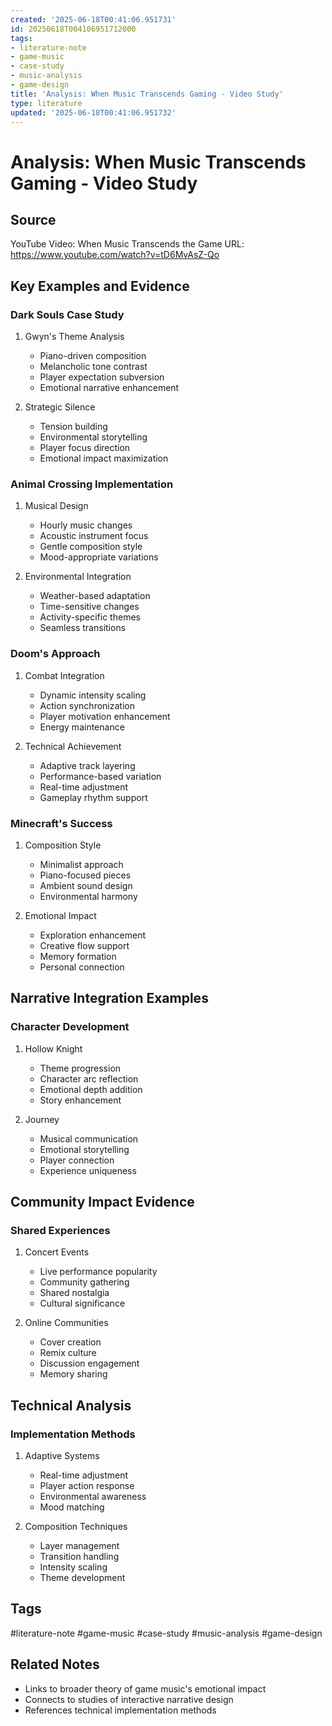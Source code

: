 ```yaml
---
created: '2025-06-18T00:41:06.951731'
id: 20250618T004106951712000
tags:
- literature-note
- game-music
- case-study
- music-analysis
- game-design
title: 'Analysis: When Music Transcends Gaming - Video Study'
type: literature
updated: '2025-06-18T00:41:06.951732'
---
```


# Analysis: When Music Transcends Gaming - Video Study

## Source
YouTube Video: When Music Transcends the Game
URL: https://www.youtube.com/watch?v=tD6MvAsZ-Qo

## Key Examples and Evidence

### Dark Souls Case Study
1. Gwyn's Theme Analysis
   - Piano-driven composition
   - Melancholic tone contrast
   - Player expectation subversion
   - Emotional narrative enhancement

2. Strategic Silence
   - Tension building
   - Environmental storytelling
   - Player focus direction
   - Emotional impact maximization

### Animal Crossing Implementation
1. Musical Design
   - Hourly music changes
   - Acoustic instrument focus
   - Gentle composition style
   - Mood-appropriate variations

2. Environmental Integration
   - Weather-based adaptation
   - Time-sensitive changes
   - Activity-specific themes
   - Seamless transitions

### Doom's Approach
1. Combat Integration
   - Dynamic intensity scaling
   - Action synchronization
   - Player motivation enhancement
   - Energy maintenance

2. Technical Achievement
   - Adaptive track layering
   - Performance-based variation
   - Real-time adjustment
   - Gameplay rhythm support

### Minecraft's Success
1. Composition Style
   - Minimalist approach
   - Piano-focused pieces
   - Ambient sound design
   - Environmental harmony

2. Emotional Impact
   - Exploration enhancement
   - Creative flow support
   - Memory formation
   - Personal connection

## Narrative Integration Examples

### Character Development
1. Hollow Knight
   - Theme progression
   - Character arc reflection
   - Emotional depth addition
   - Story enhancement

2. Journey
   - Musical communication
   - Emotional storytelling
   - Player connection
   - Experience uniqueness

## Community Impact Evidence

### Shared Experiences
1. Concert Events
   - Live performance popularity
   - Community gathering
   - Shared nostalgia
   - Cultural significance

2. Online Communities
   - Cover creation
   - Remix culture
   - Discussion engagement
   - Memory sharing

## Technical Analysis

### Implementation Methods
1. Adaptive Systems
   - Real-time adjustment
   - Player action response
   - Environmental awareness
   - Mood matching

2. Composition Techniques
   - Layer management
   - Transition handling
   - Intensity scaling
   - Theme development

## Tags
#literature-note #game-music #case-study #music-analysis #game-design

## Related Notes
- Links to broader theory of game music's emotional impact
- Connects to studies of interactive narrative design
- References technical implementation methods
